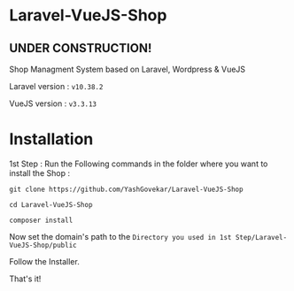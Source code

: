 # Laravel-VueJS-Shop

## UNDER CONSTRUCTION!
Shop Managment System based on Laravel, Wordpress &amp; VueJS

Laravel version : `v10.38.2`

VueJS version   : `v3.3.13`

# Installation

1st Step : Run the Following commands in the folder where you want to install the Shop :

`git clone https://github.com/YashGovekar/Laravel-VueJS-Shop`

`cd Laravel-VueJS-Shop`

`composer install`

Now set the domain's path to the `Directory you used in 1st Step/Laravel-VueJS-Shop/public`

Follow the Installer.

That's it!


